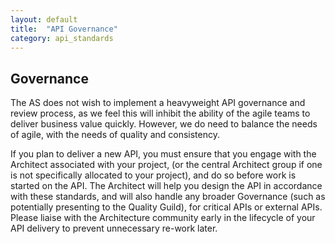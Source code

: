 ```yaml
---
layout: default
title:  "API Governance"
category: api_standards
---
```


## Governance

The AS does not wish to implement a heavyweight API governance and review process, as we feel this will inhibit the ability of the agile teams to deliver business value quickly.  However, we do need to balance the needs of agile, with the needs of quality and consistency.

If you plan to deliver a new API, you must ensure that you engage with the Architect associated with your project, (or the central Architect group if one is not specifically allocated to your project), and do so before work is started on the API.  The Architect will help you design the API in accordance with these standards, and will also handle any broader Governance (such as potentially presenting to the Quality Guild), for critical APIs or external APIs.  Please liaise with the Architecture community early in the lifecycle of your API delivery to prevent unnecessary re-work later.
